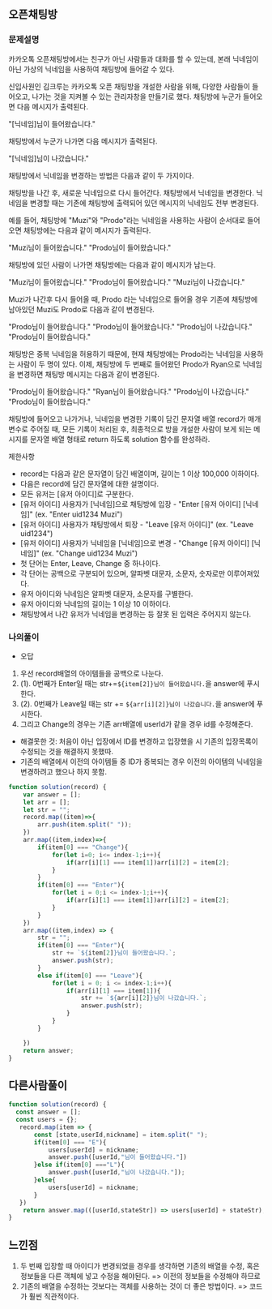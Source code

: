 ## 오픈채팅방
### 문제설명
카카오톡 오픈채팅방에서는 친구가 아닌 사람들과 대화를 할 수 있는데, 본래 닉네임이 아닌 가상의 닉네임을 사용하여 채팅방에 들어갈 수 있다.

신입사원인 김크루는 카카오톡 오픈 채팅방을 개설한 사람을 위해, 다양한 사람들이 들어오고, 나가는 것을 지켜볼 수 있는 관리자창을 만들기로 했다. 채팅방에 누군가 들어오면 다음 메시지가 출력된다.

"[닉네임]님이 들어왔습니다."

채팅방에서 누군가 나가면 다음 메시지가 출력된다.

"[닉네임]님이 나갔습니다."

채팅방에서 닉네임을 변경하는 방법은 다음과 같이 두 가지이다.

채팅방을 나간 후, 새로운 닉네임으로 다시 들어간다.
채팅방에서 닉네임을 변경한다.
닉네임을 변경할 때는 기존에 채팅방에 출력되어 있던 메시지의 닉네임도 전부 변경된다.

예를 들어, 채팅방에 "Muzi"와 "Prodo"라는 닉네임을 사용하는 사람이 순서대로 들어오면 채팅방에는 다음과 같이 메시지가 출력된다.

"Muzi님이 들어왔습니다."
"Prodo님이 들어왔습니다."

채팅방에 있던 사람이 나가면 채팅방에는 다음과 같이 메시지가 남는다.

"Muzi님이 들어왔습니다."
"Prodo님이 들어왔습니다."
"Muzi님이 나갔습니다."

Muzi가 나간후 다시 들어올 때, Prodo 라는 닉네임으로 들어올 경우 기존에 채팅방에 남아있던 Muzi도 Prodo로 다음과 같이 변경된다.

"Prodo님이 들어왔습니다."
"Prodo님이 들어왔습니다."
"Prodo님이 나갔습니다."
"Prodo님이 들어왔습니다."

채팅방은 중복 닉네임을 허용하기 때문에, 현재 채팅방에는 Prodo라는 닉네임을 사용하는 사람이 두 명이 있다. 이제, 채팅방에 두 번째로 들어왔던 Prodo가 Ryan으로 닉네임을 변경하면 채팅방 메시지는 다음과 같이 변경된다.

"Prodo님이 들어왔습니다."
"Ryan님이 들어왔습니다."
"Prodo님이 나갔습니다."
"Prodo님이 들어왔습니다."

채팅방에 들어오고 나가거나, 닉네임을 변경한 기록이 담긴 문자열 배열 record가 매개변수로 주어질 때, 모든 기록이 처리된 후, 최종적으로 방을 개설한 사람이 보게 되는 메시지를 문자열 배열 형태로 return 하도록 solution 함수를 완성하라.

제한사항
- record는 다음과 같은 문자열이 담긴 배열이며, 길이는 1 이상 100,000 이하이다.
- 다음은 record에 담긴 문자열에 대한 설명이다.
- 모든 유저는 [유저 아이디]로 구분한다.
- [유저 아이디] 사용자가 [닉네임]으로 채팅방에 입장 - "Enter [유저 아이디] [닉네임]" (ex. "Enter uid1234 Muzi")
- [유저 아이디] 사용자가 채팅방에서 퇴장 - "Leave [유저 아이디]" (ex. "Leave uid1234")
- [유저 아이디] 사용자가 닉네임을 [닉네임]으로 변경 - "Change [유저 아이디] [닉네임]" (ex. "Change uid1234 Muzi")
- 첫 단어는 Enter, Leave, Change 중 하나이다.
- 각 단어는 공백으로 구분되어 있으며, 알파벳 대문자, 소문자, 숫자로만 이루어져있다.
- 유저 아이디와 닉네임은 알파벳 대문자, 소문자를 구별한다.
- 유저 아이디와 닉네임의 길이는 1 이상 10 이하이다.
- 채팅방에서 나간 유저가 닉네임을 변경하는 등 잘못 된 입력은 주어지지 않는다.

### 나의풀이 
- 오답
1. 우선 record배열의 아이템들을 공백으로 나눈다.
2. (1). 0번째가 Enter일 때는 str+=`${item[2]}님이 들어왔습니다.`을 answer에 푸시한다.
3. (2). 0번째가 Leave일 때는  str += `${arr[i][2]}님이 나갔습니다.`을 answer에 푸시한다.
4. 그리고 Change의 경우는 기존 arr배열에 userId가 같을 경우 id를 수정해준다.
- 해결못한 것: 처음이 아닌 입장에서 ID를 변경하고 입장했을 시 기존의 입장목록이 수정되는 것을 해결하지 못했따.
- 기존의 배열에서 이전의 아이템들 중 ID가 중복되는 경우 이전의 아이템의 닉네임을 변경하려고 했으나 하지 못함.
```jsx
function solution(record) {
    var answer = [];
    let arr = [];
    let str = "";
    record.map((item)=>{
        arr.push(item.split(" "));
    })
    arr.map((item,index)=>{
        if(item[0] === "Change"){
            for(let i=0; i<= index-1;i++){
                if(arr[i][1] === item[1])arr[i][2] = item[2];
            }
        }
        if(item[0] === "Enter"){
            for(let i = 0;i <= index-1;i++){
                if(arr[i][1] === item[1])arr[i][2] = item[2];
            }
        }
    })
    arr.map((item,index) => {
        str = "";
        if(item[0] === "Enter"){
            str += `${item[2]}님이 들어왔습니다.`;
            answer.push(str);
        }
        else if(item[0] === "Leave"){
            for(let i = 0; i <= index-1;i++){
                if(arr[i][1] === item[1]){
                    str += `${arr[i][2]}님이 나갔습니다.`;
                    answer.push(str);
                }
            }
        }

    })
    return answer;
}
```

## 다른사람풀이
```jsx
function solution(record) {
  const answer = [];
  const users = {};
   record.map(item => {
       const [state,userId,nickname] = item.split(" ");
       if(item[0] === "E"){
           users[userId] = nickname;
           answer.push([userId,"님이 들어왔습니다."])
       }else if(item[0] ==="L"){
           answer.push([userId,"님이 나갔습니다."]);
       }else{
           users[userId] = nickname;
       }
   })
    return answer.map(([userId,stateStr]) => users[userId] + stateStr);
}
```

## 느낀점 
1. 두 번째 입장할 때 아이디가 변경되었을 경우를 생각하면 기존의 배열을 수정, 혹은 정보들을 다른 객체에 넣고 수정을 해야된다. => 이전의 정보들을 수정해야 하므로
2. 기존의 배열을 수정하는 것보다는 객체를 사용하는 것이 더 좋은 방법이다. => 코드가 훨씬 직관적이다. 
